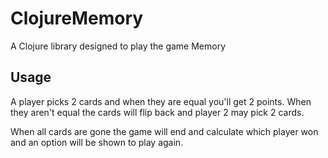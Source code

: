 # ClojureMemory

A Clojure library designed to play the game Memory

## Usage
A player picks 2 cards and when they are equal you'll get 2 points.
When they aren't equal the cards will flip back and player 2 may pick 2 cards.

When all cards are gone the game will end and calculate which player won and 
an option will be shown to play again.
